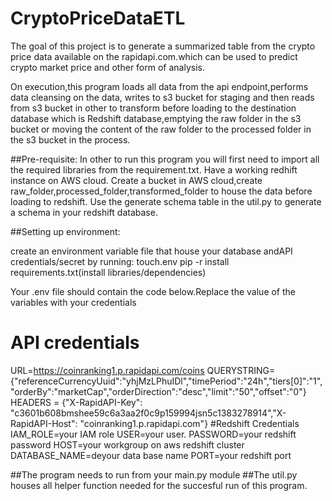 # CryptoPriceDataETL
The goal of this project is to generate a summarized table from the crypto price data available on the rapidapi.com.which can be used to predict crypto market price and other form of analysis.

On execution,this program loads all data from the api endpoint,performs data cleansing on the data, writes to s3 bucket for staging and then reads from s3 bucket  in other to transform before loading to the destination database which is  Redshift database,emptying the raw folder in the s3 bucket or moving the content of the raw folder to the processed folder in the s3 bucket in the process.

##Pre-requisite:
In other to run this program you will first need to import all the required libraries from the requirement.txt.
Have a working redhift instance on AWS cloud.
Create a bucket in AWS cloud,create raw_folder,processed_folder,transformed_folder to house the data before loading to redshift.
Use the generate schema table in the util.py to generate a schema in your redshift database.

##Setting up environment:

create an environment variable file that house your database andAPI credentials/secret by running:
 touch.env
pip -r install requirements.txt(install libraries/dependencies)

Your .env file should contain the code below.Replace the value of the variables with your credentials
# API credentials
URL=https://coinranking1.p.rapidapi.com/coins
QUERYSTRING={"referenceCurrencyUuid":"yhjMzLPhuIDl","timePeriod":"24h","tiers[0]":"1","orderBy":"marketCap","orderDirection":"desc","limit":"50","offset":"0"}
HEADERS = {"X-RapidAPI-Key": "c3601b608bmshee59c6a3aa2f0c9p159994jsn5c1383278914","X-RapidAPI-Host": "coinranking1.p.rapidapi.com"}
#Redshift Credentials
IAM_ROLE=your IAM role
USER=your user.
PASSWORD=your redshift password
HOST=your workgroup on aws redshift cluster
DATABASE_NAME=deyour data base name
PORT=your redshift port


##The program needs to run from your main.py module
##The util.py houses all helper function needed for the succesful run of this program.

















